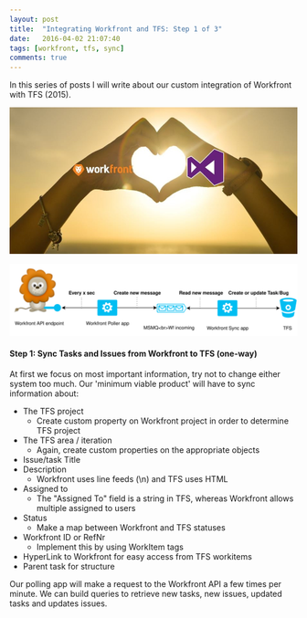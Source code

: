```yaml
---
layout: post
title:  "Integrating Workfront and TFS: Step 1 of 3"
date:   2016-04-02 21:07:40
tags: [workfront, tfs, sync]
comments: true
---
```


In this series of posts I will write about our custom integration of Workfront with TFS (2015). 

<p class="centered-image" style="max-width: 100%">
	<img src="/assets/wf-tfs/real-love.jpg" alt="Real love">	
</p>

<p class="centered-image">
	<img src="/assets/wf-tfs/WF-TFS-1.svg" alt="Step 1">	
</p>

#### Step 1: Sync Tasks and Issues from Workfront to TFS (one-way)

At first we focus on most important information, try not to change either system too much. Our 'minimum viable product' will have to sync information about:

*	The TFS project
	* Create custom property on Workfront project in order to determine TFS project
*	The TFS area / iteration
	* Again, create custom properties on the appropriate objects
*	Issue/task Title
*	Description
	* Workfront uses line feeds (\n) and TFS uses HTML
*	Assigned to
	* The "Assigned To" field is a string in TFS, whereas Workfront allows multiple assigned to users
*	Status
	* Make a map between Workfront and TFS statuses
*	Workfront ID or RefNr
	* Implement this by using WorkItem tags
*	HyperLink to Workfront for easy access from TFS workitems
*	Parent task for structure

Our polling app will make a request to the Workfront API a few times per minute. We can build queries to retrieve new tasks, new issues, updated tasks and updates issues.
